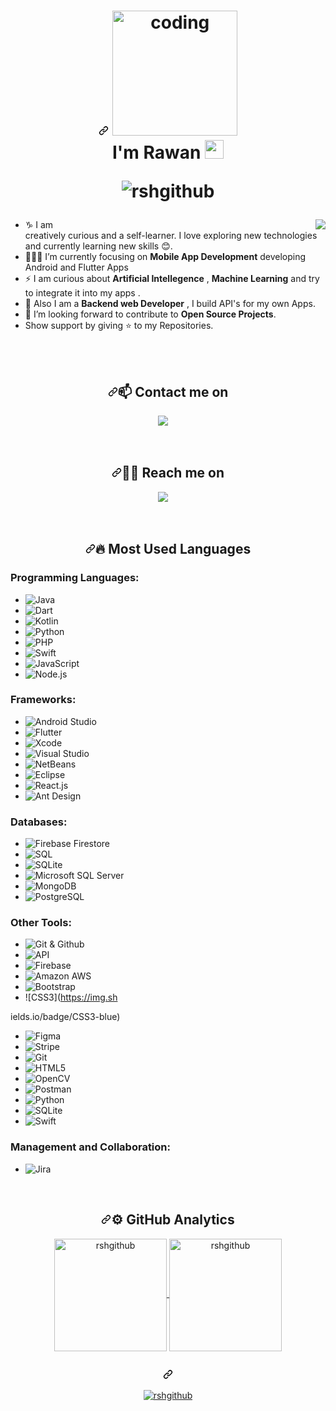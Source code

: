 <h1 dir="auto" align="center"><a id="user-content-------hi-im-nguyễn-nhật-huy---aka-lil-huy-" class="anchor" aria-hidden="true" href="#------hi-im-nguyễn-nhật-huy---aka-lil-huy-"><svg class="octicon octicon-link" viewBox="0 0 16 16" version="1.1" width="16" height="16" aria-hidden="true"><path fill-rule="evenodd" d="M7.775 3.275a.75.75 0 001.06 1.06l1.25-1.25a2 2 0 112.83 2.83l-2.5 2.5a2 2 0 01-2.83 0 .75.75 0 00-1.06 1.06 3.5 3.5 0 004.95 0l2.5-2.5a3.5 3.5 0 00-4.95-4.95l-1.25 1.25zm-4.69 9.64a2 2 0 010-2.83l2.5-2.5a2 2 0 012.83 0 .75.75 0 001.06-1.06 3.5 3.5 0 00-4.95 0l-2.5 2.5a3.5 3.5 0 004.95 4.95l1.25-1.25a.75.75 0 00-1.06-1.06l-1.25 1.25a2 2 0 01-2.83 0z"></path></svg></a>
<img width="200" src="https://cdn.dribbble.com/users/1277312/screenshots/14733298/media/39b1045e593737587dd60e42c8422d1f.gif" alt="coding">
  
<!--   <img width="200" src="https://camo.githubusercontent.com/f6fdf89a8d9fd4709676413a8036caa11b40657bf5030083bf5417c2a0105cfe/68747470733a2f2f64656e6f6c69622e6769746875622e696f2f616e696d617465642d64656e6f2d6c6f676f2f64656e6f2d636972636c652d32346670732e676966" alt="coding"> -->
  
  <br>
    I'm Rawan <a target="_blank" rel="noopener noreferrer" href="https://github.com/oHTGo/oHTGo/blob/main/images/hi.gif" data-target="animated-image.originalLink"><img src="https://github.com/oHTGo/oHTGo/raw/main/images/hi.gif" style="max-width: 100%; display: inline-block;" data-target="animated-image.originalImage" height="30px"></a>

  <p align="center"> <img src="https://komarev.com/ghpvc/?username=rshgithub&label=Profile%20views&color=0e75b6&style=flat" alt="rshgithub" /> </p>

</h1>
 
      
<p dir="auto" align="center">
<animated-image data-catalyst="" style="float: right; width: 400px;"><a target="_blank" rel="noopener noreferrer"  data-target="animated-image.originalLink"><img src="https://ravisah.in/images/mobile-app-development.gif" style="max-width: 100%; display: inline-block;" data-target="animated-image.originalImage" align="right"></a>
 
  
<!-- <samp>A highly resourceful computer programmer and well-rounded IT professional with over five years of computing experience, possessing expert knowledge of the software development lifecycle and a solid understanding of technologies required for the development and deployment of highly available and scalable applications, including their networks and infrastructure.
  </samp> -->
   </p>

<ul dir="auto">
<li><g-emoji class="g-emoji" alias="capricorn" fallback-src="https://github.githubassets.com/images/icons/emoji/unicode/2651.png">♑</g-emoji> I am creatively curious and a self-learner. I love exploring new technologies and currently learning new skills 😊.</li>
<li>👨🏻‍💻  I’m currently focusing on <strong>Mobile App Development</strong> developing Android and Flutter Apps</li>
<li>⚡ I am curious about <strong>Artificial Intellegence</strong> , <strong>Machine Learning</strong> and try to integrate it into my apps .</li>
<li>🌱 Also I am a <strong>Backend web Developer</strong> , I build API's for my own Apps.</li>
<li><g-emoji class="g-emoji" alias="speech_balloon" fallback-src="https://github.githubassets.com/images/icons/emoji/unicode/1f4ac.png">💬</g-emoji> I’m looking forward to contribute to <strong>Open Source Projects</strong>.</li>
<li>Show support by giving <g-emoji class="g-emoji" alias="star" fallback-src="https://github.githubassets.com/images/icons/emoji/unicode/2b50.png">⭐</g-emoji> to my Repositories.</li>
</ul>
  <br>
  <br>
<h2 dir="auto" align="center"><a id="user-content--reach-me-on" class="anchor" aria-hidden="true" href="#-reach-me-on"><svg class="octicon octicon-link" viewBox="0 0 16 16" version="1.1" width="16" height="16" aria-hidden="true"><path fill-rule="evenodd" d="M7.775 3.275a.75.75 0 001.06 1.06l1.25-1.25a2 2 0 112.83 2.83l-2.5 2.5a2 2 0 01-2.83 0 .75.75 0 00-1.06 1.06 3.5 3.5 0 004.95 0l2.5-2.5a3.5 3.5 0 00-4.95-4.95l-1.25 1.25zm-4.69 9.64a2 2 0 010-2.83l2.5-2.5a2 2 0 012.83 0 .75.75 0 001.06-1.06 3.5 3.5 0 00-4.95 0l-2.5 2.5a3.5 3.5 0 004.95 4.95l1.25-1.25a.75.75 0 00-1.06-1.06l-1.25 1.25a2 2 0 01-2.83 0z"></path></svg></a><g-emoji class="g-emoji" alias="mailbox" fallback-src="https://github.githubassets.com/images/icons/emoji/unicode/1f4eb.png">📫</g-emoji> Contact me on</h2>

<p dir="auto" align="center">
  <a href="https://www.linkedin.com/in/rawan-m-al-shurbaji-75b53521a" rel="nofollow"><img src="https://camo.githubusercontent.com/a493f6833f99fb3c85788d6d9305e6b7a42b838e5ee5d138fd9a8214a7e77472/68747470733a2f2f696d672e736869656c64732e696f2f62616467652f6c696e6b6564696e2d2532333030373742352e7376673f267374796c653d666f722d7468652d6261646765266c6f676f3d6c696e6b6564696e266c6f676f436f6c6f723d7768697465" data-canonical-src="https://img.shields.io/badge/linkedin-%230077B5.svg?&amp;style=for-the-badge&amp;logo=linkedin&amp;logoColor=white" style="max-width: 100%;"></a>&nbsp;&nbsp;&nbsp;&nbsp;
 
</p>

  <br>
<h2 dir="auto" align="center"><a id="user-content--reach-me-on" class="anchor" aria-hidden="true" href="#-reach-me-on"><svg class="octicon octicon-link" viewBox="0 0 16 16" version="1.1" width="16" height="16" aria-hidden="true"><path fill-rule="evenodd" d="M7.775 3.275a.75.75 0 001.06 1.06l1.25-1.25a2 2 0 112.83 2.83l-2.5 2.5a2 2 0 01-2.83 0 .75.75 0 00-1.06 1.06 3.5 3.5 0 004.95 0l2.5-2.5a3.5 3.5 0 00-4.95-4.95l-1.25 1.25zm-4.69 9.64a2 2 0 010-2.83l2.5-2.5a2 2 0 012.83 0 .75.75 0 001.06-1.06 3.5 3.5 0 00-4.95 0l-2.5 2.5a3.5 3.5 0 004.95 4.95l1.25-1.25a.75.75 0 00-1.06-1.06l-1.25 1.25a2 2 0 01-2.83 0z"></path></svg></a><g-emoji class="g-emoji" alias="man_technologist" fallback-src="https://github.githubassets.com/images/icons/emoji/unicode/1f468-1f4bb.png">👨‍💻</g-emoji> Reach me on</h2>

 
<p dir="auto" align="center">
<!--   <a href="https://www.hackerrank.com/@rawnsh2218" rel="nofollow"><img src="https://img.shields.io/badge/-Hackerrank-2EC866?style=for-the-badge&logo=HackerRank&logoColor=white" data-canonical-src="https://img.shields.io/badge/linkedin-%230077B5.svg?&amp;style=for-the-badge&amp;logo=linkedin&amp;logoColor=white" style="max-width: 100%;"></a>&nbsp;&nbsp;&nbsp;&nbsp; -->
<!--   <a href="https://codeforces.com/profile/@rashforces" rel="nofollow"><img src="https://img.shields.io/badge/Codeforces-445f9d?style=for-the-badge&logo=Codeforces&logoColor=white" data-canonical-src="https://img.shields.io/badge/twitter-%231DA1F2.svg?&amp;style=for-the-badge&amp;logo=twitter&amp;logoColor=white" style="max-width: 100%;"></a>&nbsp;&nbsp;&nbsp;&nbsp; -->
  <a href="https://www.leetcode.com/@rawshcode"><img src="https://img.shields.io/badge/LeetCode-000000?style=for-the-badge&logo=LeetCode&logoColor=#d16c06" data-canonical-src="https://img.shields.io/badge/gmail-%23D14836.svg?&amp;style=for-the-badge&amp;logo=gmail&amp;logoColor=white" style="max-width: 100%;"></a>&nbsp;&nbsp;&nbsp;&nbsp;
</p>
 
 
  <br>


<h2 dir="auto" align="center"><a id="user-content--reach-me-on" class="anchor" aria-hidden="true" href="#-reach-me-on"><svg class="octicon octicon-link" viewBox="0 0 16 16" version="1.1" width="16" height="16" aria-hidden="true"><path fill-rule="evenodd" d="M7.775 3.275a.75.75 0 001.06 1.06l1.25-1.25a2 2 0 112.83 2.83l-2.5 2.5a2 2 0 01-2.83 0 .75.75 0 00-1.06 1.06 3.5 3.5 0 004.95 0l2.5-2.5a3.5 3.5 0 00-4.95-4.95l-1.25 1.25zm-4.69 9.64a2 2 0 010-2.83l2.5-2.5a2 2 0 012.83 0 .75.75 0 001.06-1.06 3.5 3.5 0 00-4.95 0l-2.5 2.5a3.5 3.5 0 004.95 4.95l1.25-1.25a.75.75 0 00-1.06-1.06l-1.25 1.25a2 2 0 01-2.83 0z"></path></svg></a><g-emoji class="g-emoji" alias="man_technologist" fallback-src="https://github.githubassets.com/images/icons/emoji/unicode/1f468-1f4bb.png">🔥</g-emoji> Most Used Languages</h2>
 
 <p dir="auto" align="center">

  ### Programming Languages:
- ![Java](https://img.shields.io/badge/java-%23ED8B00.svg?style=for-the-badge&logo=java&logoColor=white)
- ![Dart](https://img.shields.io/badge/dart-%230175C2.svg?style=for-the-badge&logo=dart&logoColor=white)
- ![Kotlin](https://img.shields.io/badge/kotlin-%237F52FF.svg?style=for-the-badge&logo=kotlin&logoColor=white)
- ![Python](https://img.shields.io/badge/python-3670A0?style=for-the-badge&logo=python&logoColor=ffdd54)
- ![PHP](https://img.shields.io/badge/php-%23777BB4.svg?style=for-the-badge&logo=php&logoColor=white)
- ![Swift](https://img.shields.io/badge/swift-%23FA7343.svg?style=for-the-badge&logo=swift&logoColor=white)
- ![JavaScript](https://img.shields.io/badge/JavaScript-%23323330.svg?style=for-the-badge&logo=javascript&logoColor=%23F7DF1E)
- ![Node.js](https://img.shields.io/badge/Node.js-%2343853D.svg?style=for-the-badge&logo=node.js&logoColor=white)

### Frameworks:
- ![Android Studio](https://img.shields.io/badge/Android%20Studio-v4.2.2-green)
- ![Flutter](https://img.shields.io/badge/Flutter-%2302569B.svg?style=for-the-badge&logo=flutter&logoColor=white)
- ![Xcode](https://img.shields.io/badge/Xcode-%231575F9.svg?style=for-the-badge&logo=Xcode&logoColor=white)
- ![Visual Studio](https://img.shields.io/badge/Visual%20Studio-5C2D91?style=for-the-badge&logo=visual%20studio&logoColor=white)
- ![NetBeans](https://img.shields.io/badge/NetBeans-%23E41B13.svg?style=for-the-badge&logo=apache%20netbeans%20ide&logoColor=white)
- ![Eclipse](https://img.shields.io/badge/Eclipse-2C2255?style=for-the-badge&logo=eclipse&logoColor=white)
- ![React.js](https://img.shields.io/badge/React.js-%2320232a.svg?style=for-the-badge&logo=react&logoColor=%2361DAFB)
- ![Ant Design](https://img.shields.io/badge/Ant%20Design-%230170FE.svg?style=for-the-badge&logo=ant-design&logoColor=white)

### Databases:
- ![Firebase Firestore](https://img.shields.io/badge/Firebase%20Firestore-%23FFCA28.svg?style=for-the-badge&logo=firebase&logoColor=black)
- ![SQL](https://img.shields.io/badge/SQL-%234169E1.svg?style=for-the-badge&logo=sqlite&logoColor=white)
- ![SQLite](https://img.shields.io/badge/SQLite-%23003B57.svg?style=for-the-badge&logo=sqlite&logoColor=white)
- ![Microsoft SQL Server](https://img.shields.io/badge/Microsoft%20SQL%20Server-%23CC2927.svg?style=for-the-badge&logo=microsoft%20sql%20server&logoColor=white)
- ![MongoDB](https://img.shields.io/badge/MongoDB-%2347A248.svg?style=for-the-badge&logo=mongodb&logoColor=white)
- ![PostgreSQL](https://img.shields.io/badge/PostgreSQL-%23336791.svg?style=for-the-badge&logo=postgresql&logoColor=white)

### Other Tools:
- ![Git & Github](https://img.shields.io/badge/Git%20&%20Github-%23181717.svg?style=for-the-badge&logo=github&logoColor=white)
- ![API](https://img.shields.io/badge/API-%2300ACD7.svg?style=for-the-badge&logo=api&logoColor=white)
- ![Firebase](https://img.shields.io/badge/Firebase-%23FFCA28.svg?style=for-the-badge&logo=firebase&logoColor=black)
- ![Amazon AWS](https://img.shields.io/badge/Amazon%20AWS-Cloud%20Services-yellow)
- ![Bootstrap](https://img.shields.io/badge/Bootstrap-v5.0.2-purple)
- ![CSS3](https://img.sh

ields.io/badge/CSS3-blue)
- ![Figma](https://img.shields.io/badge/Figma-%23F24E1E.svg?style=for-the-badge&logo=figma&logoColor=white)
- ![Stripe](https://img.shields.io/badge/Stripe-%23306DE5.svg?style=for-the-badge&logo=stripe&logoColor=white)
- ![Git](https://img.shields.io/badge/Git-%23F05032.svg?style=for-the-badge&logo=git&logoColor=white)
- ![HTML5](https://img.shields.io/badge/HTML5-lightgrey)
- ![OpenCV](https://img.shields.io/badge/OpenCV-%23white.svg?style=for-the-badge&logo=opencv&logoColor=white)
- ![Postman](https://img.shields.io/badge/Postman-%23FF6C37.svg?style=for-the-badge&logo=postman&logoColor=white)
- ![Python](https://img.shields.io/badge/Python-%233776AB.svg?style=for-the-badge&logo=python&logoColor=white)
- ![SQLite](https://img.shields.io/badge/SQLite-%23003B57.svg?style=for-the-badge&logo=sqlite&logoColor=white)
- ![Swift](https://img.shields.io/badge/Swift-%23FA7343.svg?style=for-the-badge&logo=swift&logoColor=white)

### Management and Collaboration:
- ![Jira](https://img.shields.io/badge/Jira-0052CC?style=for-the-badge&logo=jira&logoColor=white)
  </p>
  
 
   <br>
 <h2 dir="auto" align="center"><a id="user-content--reach-me-on" class="anchor" aria-hidden="true" href="#-reach-me-on"><svg class="octicon octicon-link" viewBox="0 0 16 16" version="1.1" width="16" height="16" aria-hidden="true"><path fill-rule="evenodd" d="M7.775 3.275a.75.75 0 001.06 1.06l1.25-1.25a2 2 0 112.83 2.83l-2.5 2.5a2 2 0 01-2.83 0 .75.75 0 00-1.06 1.06 3.5 3.5 0 004.95 0l2.5-2.5a3.5 3.5 0 00-4.95-4.95l-1.25 1.25zm-4.69 9.64a2 2 0 010-2.83l2.5-2.5a2 2 0 012.83 0 .75.75 0 001.06-1.06 3.5 3.5 0 00-4.95 0l-2.5 2.5a3.5 3.5 0 004.95 4.95l1.25-1.25a.75.75 0 00-1.06-1.06l-1.25 1.25a2 2 0 01-2.83 0z"></path></svg></a><g-emoji class="g-emoji" alias="hammer_and_wrench" fallback-src="https://github.githubassets.com/images/icons/emoji/unicode/1f6e0.png">⚙️</g-emoji> GitHub Analytics </h2>
 
 <p dir="auto" align="center">
<a href="https://github.com/AVS1508">
  <img align="center" src="https://github-readme-stats.vercel.app/api?username=rshgithub&theme=radical&show_icons=true&locale=en" alt="rshgithub" style="max-width: 100%;" height="180em">
<img align="center" src="https://github-readme-streak-stats.herokuapp.com/?user=rshgithub&theme=radical" alt="rshgithub"  style="max-width: 100%;" height="180em">

</p> 
  
 <h2 dir="auto" align="center"><a id="user-content--reach-me-on" class="anchor" aria-hidden="true" href="#-reach-me-on"><svg class="octicon octicon-link" viewBox="0 0 16 16" version="1.1" width="16" height="16" aria-hidden="true"><path fill-rule="evenodd" d="M7.775 3.275a.75.75 0 001.06 1.06l1.25-1.25a2 2 0 112.83 2.83l-2.5 2.5a2 2 0 01-2.83 0 .75.75 0 00-1.06 1.06 3.5 3.5 0 004.95 0l2.5-2.5a3.5 3.5 0 00-4.95-4.95l-1.25 1.25zm-4.69 9.64a2 2 0 010-2.83l2.5-2.5a2 2 0 012.83 0 .75.75 0 001.06-1.06 3.5 3.5 0 00-4.95 0l-2.5 2.5a3.5 3.5 0 004.95 4.95l1.25-1.25a.75.75 0 00-1.06-1.06l-1.25 1.25a2 2 0 01-2.83 0z"></path></svg> </h2>
 
<p dir="auto" align="center">
 
 <img style="max-width: 100%" src="https://github-profile-trophy.vercel.app/?username=rshgithub&amp;row=1&amp;column=6&amp;margin-h=8&amp&theme=radical" alt="rshgithub" />
</p> 
 
